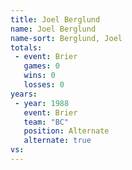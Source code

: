 ```yaml
---
title: Joel Berglund
name: Joel Berglund
name-sort: Berglund, Joel
totals:
 - event: Brier
   games: 0
   wins: 0
   losses: 0
years:
 - year: 1988
   event: Brier
   team: "BC"
   position: Alternate
   alternate: true
vs:
---
```

